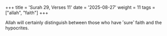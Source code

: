 +++
title = 'Surah 29, Verses 11'
date = '2025-08-27'
weight = 11
tags = ["allah", "faith"]
+++

Allah will certainly distinguish between those who have ˹sure˺ faith and the hypocrites.